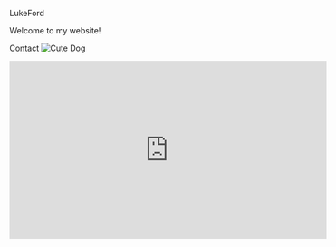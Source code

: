 LukeFord

Welcome to my website!

[Contact](https://Luke-A-M-Ford.github.io/contact.html) 
![Cute Dog](https://imagesvc.meredithcorp.io/v3/mm/image?url=https%3A%2F%2Fstatic.onecms.io%2Fwp-content%2Fuploads%2Fsites%2F47%2F2020%2F08%2F04%2Fcream-golden-retriever-closeup-91607998-2000.jpg)

<iframe width="560" height="315" src="https://www.youtube.com/embed/asjQNZn7vng" title="YouTube video player" frameborder="0" allow="accelerometer; autoplay; clipboard-write; encrypted-media; gyroscope; picture-in-picture" allowfullscreen></iframe>
